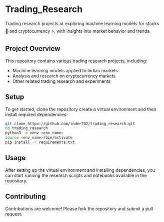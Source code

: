 # Trading_Research

Trading research projects 📊 exploring machine learning models for stocks 💸 and cryptocurrency ⚡️, with insights into market behavior and trends.

## Project Overview

This repository contains various trading research projects, including:

- Machine learning models applied to Indian markets
- Analysis and research on cryptocurrency markets
- Other related trading research and experiments


## Setup

To get started, clone the repository create a virtual environment and then install required dependencies:

```bash
git clone https://github.com/inder782/trading_research.git
cd trading_research
python3 -m venv <env_name>
source <env_name>/bin/activate
pip install -r requirements.txt
```

## Usage

After setting up the virtual environment and installing dependencies, you can start running the research scripts and notebooks available in the repository.

## Contributing

Contributions are welcome! Please fork the repository and submit a pull request.
